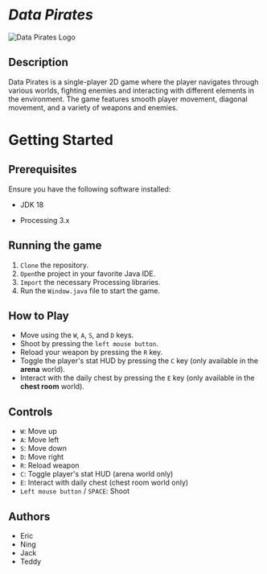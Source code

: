 # **_Data Pirates_** 
![Data Pirates Logo](https://github.com/COMP2522/project-data-pirates/blob/TD_01_javs/datapirates/src/main/java/org/example/pictures/DP_Title.png?raw=true)

## Description
Data Pirates is a single-player 2D game where the player navigates through various worlds, fighting enemies and interacting with different elements in the environment. The game features smooth player movement, diagonal movement, and a variety of weapons and enemies.




# Getting Started

## Prerequisites
Ensure you have the following software installed:

- JDK 18

- Processing 3.x

## Running the game
1. `Clone` the repository.
2. `Open`the project in your favorite Java IDE.
3. `Import` the necessary Processing libraries.
4. Run the `Window.java` file to start the game.

## How to Play
- Move using the `W`, `A`, `S`, and `D` keys.
- Shoot by pressing the `left mouse button`.
- Reload your weapon by pressing the `R` key.
- Toggle the player's stat HUD by pressing the `C` key (only available in the **arena** world).
- Interact with the daily chest by pressing the `E` key (only available in the **chest room** world).

## Controls
- `W`: Move up
- `A`: Move left
- `S`: Move down
- `D`: Move right
- `R`: Reload weapon
- `C`: Toggle player's stat HUD (arena world only)
- `E`: Interact with daily chest (chest room world only)
- `Left mouse button` / `SPACE`: Shoot

## Authors
- Eric
- Ning
- Jack
- Teddy
